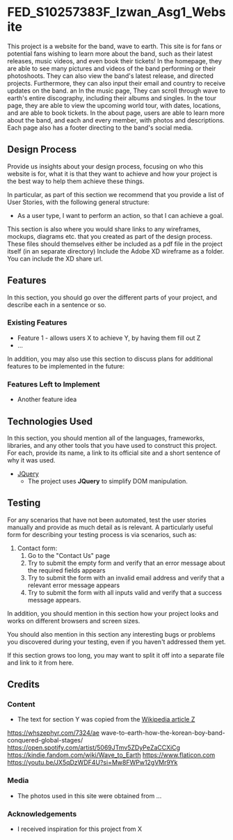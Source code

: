 # FED_S10257383F_Izwan_Asg1_Website

This project is a website for the band, wave to earth. This site is for fans or potential fans wishing to learn more about the band, such as their latest releases, music videos, and even book their tickets! In the homepage, they are able to see many pictures and videos of the band performing or their photoshoots. They can also view the band's latest release, and directed projects. Furthermore, they can also input their email and country to receive updates on the band. an In the music page, They can scroll through wave to earth's entire discography, including their albums and singles. In the tour page, they are able to view the upcoming world tour, with dates, locations, and are able to book tickets. In the about page, users are able to learn more about the band, and each and every member, with photos and descriptions. Each page also has a footer directing to the band's social media.

## Design Process
 
Provide us insights about your design process, focusing on who this website is for, what it is that they want to achieve and how your project is the best way to help them achieve these things.

In particular, as part of this section we recommend that you provide a list of User Stories, with the following general structure:
- As a user type, I want to perform an action, so that I can achieve a goal.

This section is also where you would share links to any wireframes, mockups, diagrams etc. that you created as part of the design process. 
These files should themselves either be included as a pdf file in the project itself (in an separate directory)
Include the Adobe XD wireframe as a folder. You can include the XD share url. 

## Features

In this section, you should go over the different parts of your project, and describe each in a sentence or so.
 
### Existing Features
- Feature 1 - allows users X to achieve Y, by having them fill out Z
- ...

In addition, you may also use this section to discuss plans for additional features to be implemented in the future:

### Features Left to Implement
- Another feature idea

## Technologies Used

In this section, you should mention all of the languages, frameworks, libraries, and any other tools that you have used to construct this project. For each, provide its name, a link to its official site and a short sentence of why it was used.

- [JQuery](https://jquery.com)
    - The project uses **JQuery** to simplify DOM manipulation.


## Testing

For any scenarios that have not been automated, test the user stories manually and provide as much detail as is relevant. A particularly useful form for describing your testing process is via scenarios, such as:

1. Contact form:
    1. Go to the "Contact Us" page
    2. Try to submit the empty form and verify that an error message about the required fields appears
    3. Try to submit the form with an invalid email address and verify that a relevant error message appears
    4. Try to submit the form with all inputs valid and verify that a success message appears.

In addition, you should mention in this section how your project looks and works on different browsers and screen sizes.

You should also mention in this section any interesting bugs or problems you discovered during your testing, even if you haven't addressed them yet.

If this section grows too long, you may want to split it off into a separate file and link to it from here.

## Credits

### Content
- The text for section Y was copied from the [Wikipedia article Z](https://en.wikipedia.org/wiki/Z)

https://whszephyr.com/7324/ae wave-to-earth-how-the-korean-boy-band-conquered-global-stages/
https://open.spotify.com/artist/5069JTmv5ZDyPeZaCCXiCg
https://kindie.fandom.com/wiki/Wave_to_Earth
https://www.flaticon.com
https://youtu.be/JX5qDzWDF4U?si=Mw8FWPw12gVMr9Yk

### Media
- The photos used in this site were obtained from ...

### Acknowledgements

- I received inspiration for this project from X